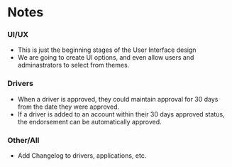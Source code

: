 # Notes

### UI/UX

- This is just the beginning stages of the User Interface design
- We are going to create UI options, and even allow users and adminastrators to select from themes.

### Drivers

- When a driver is approved, they could maintain approval for 30 days from the date they were approved.
- If a driver is added to an account within their 30 days approved status, the endorsement can be automatically approved.

### Other/All

- Add Changelog to drivers, applications, etc.
